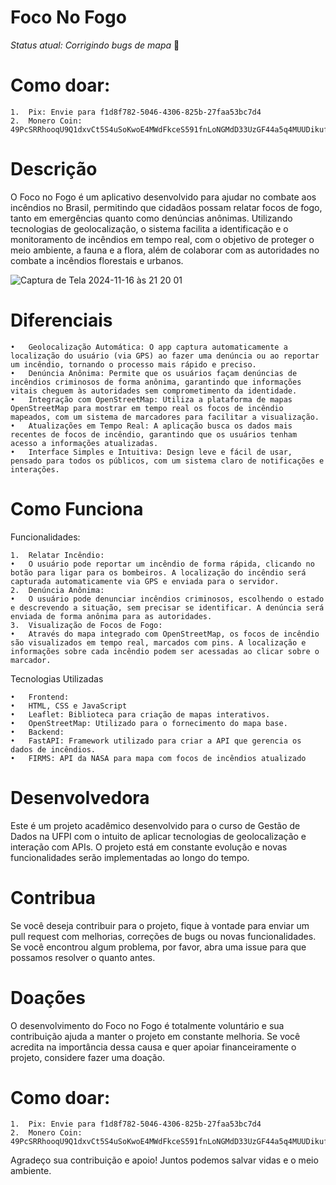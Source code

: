 # Foco No Fogo
*Status atual: Corrigindo bugs de mapa* 💚

# Como doar:

	1.	Pix: Envie para f1d8f782-5046-4306-825b-27faa53bc7d4
	2.	Monero Coin: 49PcSRRhooqU9Q1dxvCt5S4uSoKwoE4MWdFkceS591fnLoNGMdD33UzGF44a5q4MUUDikufqvPnnYKYVH9wqfFTe6k58uiu
 
# Descrição

O Foco no Fogo é um aplicativo desenvolvido para ajudar no combate aos incêndios no Brasil, permitindo que cidadãos possam relatar focos de fogo, tanto em emergências quanto como denúncias anônimas. Utilizando tecnologias de geolocalização, o sistema facilita a identificação e o monitoramento de incêndios em tempo real, com o objetivo de proteger o meio ambiente, a fauna e a flora, além de colaborar com as autoridades no combate a incêndios florestais e urbanos.

 ![Captura de Tela 2024-11-16 às 21 20 01](https://github.com/user-attachments/assets/33bf9a95-0948-442c-b420-7bcf3c5a0012)


# Diferenciais

	•	Geolocalização Automática: O app captura automaticamente a localização do usuário (via GPS) ao fazer uma denúncia ou ao reportar um incêndio, tornando o processo mais rápido e preciso.
	•	Denúncia Anônima: Permite que os usuários façam denúncias de incêndios criminosos de forma anônima, garantindo que informações vitais cheguem às autoridades sem comprometimento da identidade.
	•	Integração com OpenStreetMap: Utiliza a plataforma de mapas OpenStreetMap para mostrar em tempo real os focos de incêndio mapeados, com um sistema de marcadores para facilitar a visualização.
	•	Atualizações em Tempo Real: A aplicação busca os dados mais recentes de focos de incêndio, garantindo que os usuários tenham acesso a informações atualizadas.
	•	Interface Simples e Intuitiva: Design leve e fácil de usar, pensado para todos os públicos, com um sistema claro de notificações e interações.

# Como Funciona

Funcionalidades:

	1.	Relatar Incêndio:
	•	O usuário pode reportar um incêndio de forma rápida, clicando no botão para ligar para os bombeiros. A localização do incêndio será capturada automaticamente via GPS e enviada para o servidor.
	2.	Denúncia Anônima:
	•	O usuário pode denunciar incêndios criminosos, escolhendo o estado e descrevendo a situação, sem precisar se identificar. A denúncia será enviada de forma anônima para as autoridades.
	3.	Visualização de Focos de Fogo:
	•	Através do mapa integrado com OpenStreetMap, os focos de incêndio são visualizados em tempo real, marcados com pins. A localização e informações sobre cada incêndio podem ser acessadas ao clicar sobre o marcador.

Tecnologias Utilizadas

	•	Frontend:
	•	HTML, CSS e JavaScript
	•	Leaflet: Biblioteca para criação de mapas interativos.
	•	OpenStreetMap: Utilizado para o fornecimento do mapa base.
	•	Backend:
	•	FastAPI: Framework utilizado para criar a API que gerencia os dados de incêndios.
	•	FIRMS: API da NASA para mapa com focos de incêndios atualizado


# Desenvolvedora

Este é um projeto acadêmico desenvolvido para o curso de Gestão de Dados na UFPI com o intuito de aplicar tecnologias de geolocalização e interação com APIs. O projeto está em constante evolução e novas funcionalidades serão implementadas ao longo do tempo.

# Contribua

Se você deseja contribuir para o projeto, fique à vontade para enviar um pull request com melhorias, correções de bugs ou novas funcionalidades. Se você encontrou algum problema, por favor, abra uma issue para que possamos resolver o quanto antes.

# Doações

O desenvolvimento do Foco no Fogo é totalmente voluntário e sua contribuição ajuda a manter o projeto em constante melhoria. Se você acredita na importância dessa causa e quer apoiar financeiramente o projeto, considere fazer uma doação.

# Como doar:

	1.	Pix: Envie para f1d8f782-5046-4306-825b-27faa53bc7d4
	2.	Monero Coin: 49PcSRRhooqU9Q1dxvCt5S4uSoKwoE4MWdFkceS591fnLoNGMdD33UzGF44a5q4MUUDikufqvPnnYKYVH9wqfFTe6k58uiu

Agradeço sua contribuição e apoio! Juntos podemos salvar vidas e o meio ambiente.
